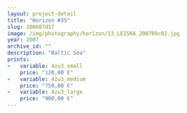 ```yaml
---
layout: project-detail
title: "Horizon #35"
slug: 200607d17
image: /img/photography/horizon/13_LEISKA_200709c02.jpg
year: 2007
archive_id: ""
description: "Baltic Sea"
prints: 
-   variable: 4zu3_small
    price: "120,00 €"
-   variable: 4zu3_medium
    price: "750,00 €"
-   variable: 4zu3_large
    price: "900,00 €"
---
```

